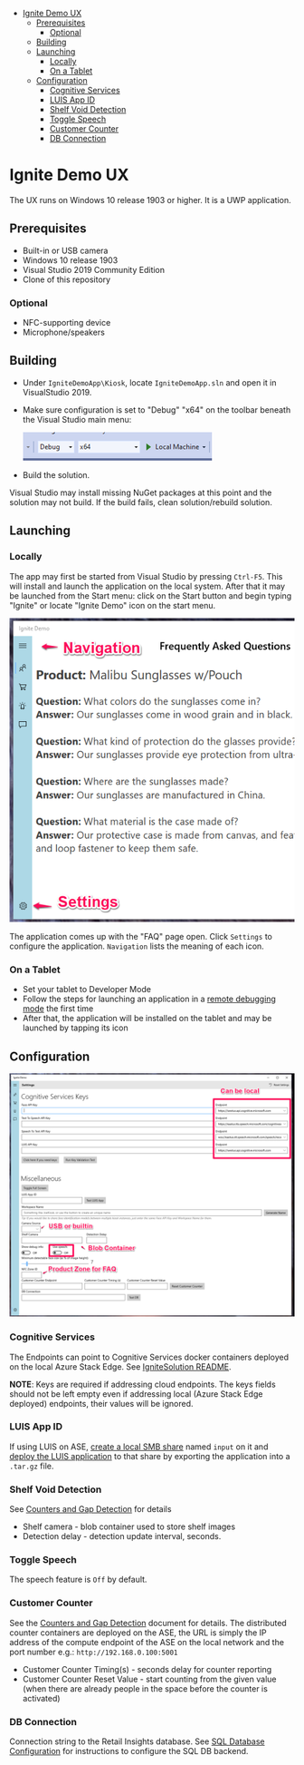 <!-- TOC -->

- [Ignite Demo UX](#ignite-demo-ux)
  - [Prerequisites](#prerequisites)
    - [Optional](#optional)
  - [Building](#building)
  - [Launching](#launching)
    - [Locally](#locally)
    - [On a Tablet](#on-a-tablet)
  - [Configuration](#configuration)
    - [Cognitive Services](#cognitive-services)
    - [LUIS App ID](#luis-app-id)
    - [Shelf Void Detection](#shelf-void-detection)
    - [Toggle Speech](#toggle-speech)
    - [Customer Counter](#customer-counter)
    - [DB Connection](#db-connection)

<!-- /TOC -->
# Ignite Demo UX

The UX runs on Windows 10 release 1903 or higher. It is a UWP application.

## Prerequisites

* Built-in or USB camera
* Windows 10 release 1903
* Visual Studio 2019 Community Edition
* Clone of this repository

### Optional

* NFC-supporting device
* Microphone/speakers

## Building

* Under `IgniteDemoApp\Kiosk`, locate `IgniteDemoApp.sln` and open it in VisualStudio 2019.
* Make sure configuration is set to "Debug" "x64" on the toolbar beneath the Visual Studio main menu:

    ![](docs/images/config_solution.png)
* Build the solution.

Visual Studio may install missing NuGet packages at this point and the solution may not build. If the build fails, clean solution/rebuild solution.

## Launching

### Locally

The app may first be started from Visual Studio by pressing `Ctrl-F5`. This will install and launch the application on the local system. After that it may be launched from the Start menu: click on the Start button and begin typing "Ignite" or locate "Ignite Demo" icon on the start menu.

![](docs/images/faqpage.png)

The application comes up with the "FAQ" page open. Click `Settings` to configure the application. `Navigation` lists the meaning of each icon.

### On a Tablet

* Set your tablet to Developer Mode
* Follow the steps for launching an application in a [remote debugging mode](https://docs.microsoft.com/en-us/visualstudio/debugger/run-windows-store-apps-on-a-remote-machine?view=vs-2019) the first time
* After that, the application will be installed on the tablet and may be launched by tapping its icon

## Configuration

![](docs/images/settingspage.png)

### Cognitive Services

The Endpoints can point to Cognitive Services docker containers deployed on the local Azure Stack Edge. See [IgniteSolution README](../IgniteSolution/README.md).

**NOTE**: Keys are required if addressing cloud endpoints. The keys fields should not be left empty even if addressing local (Azure Stack Edge deployed) endpoints, their values will be ignored.

### LUIS App ID

If using LUIS on ASE, [create a local SMB share](https://docs.microsoft.com/en-us/azure/databox-online/data-box-edge-manage-shares) named `input` on it and [deploy the LUIS application](https://github.com/MicrosoftDocs/azure-docs/blob/master/articles/cognitive-services/LUIS/luis-container-howto.md#export-packaged-app-from-luis) to that share by exporting the application into a `.tar.gz` file.

### Shelf Void Detection

See [Counters and Gap Detection](../IgniteSolution/docs/counters_and_gap_detection.md) for details

* Shelf camera - blob container used to store shelf images
* Detection delay - detection update interval, seconds.

### Toggle Speech

The speech feature is `Off` by default. 

### Customer Counter

See the [Counters and Gap Detection](../IgniteSolution/docs/counters_and_gap_detection.md) document for details. The distributed counter containers are deployed on the ASE, the URL is simply the IP address of the compute endpoint of the ASE on the local network and the port number e.g.: `http://192.168.0.100:5001`

* Customer Counter Timing(s) - seconds delay for counter reporting
* Customer Counter Reset Value - start counting from the given value (when there are already people in the space before the counter is activated)

### DB Connection

Connection string to the Retail Insights database. See [SQL Database Configuration](../sql-backend/README.md) for instructions to configure the SQL DB backend.